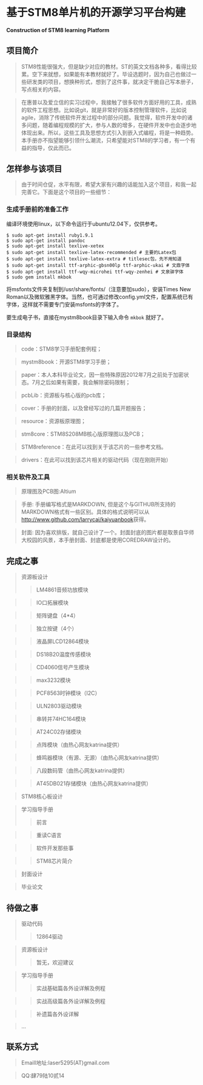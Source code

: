 # 基于STM8单片机的开源学习平台构建 #

#### Construction of STM8 learning Platform ####

## 项目简介 ##
> STM8性能很强大，但是缺少对应的教材。ST的英文文档各种多，看得比较累。空下来就想，如果能有本教材就好了。毕设选题时，因为自己也做过一些研发类的项目，想换种形式，想到了这件事，就决定干脆自己写本册子，写点相关的内容。

> 在惠普以及爱立信的实习过程中，我接触了很多软件方面好用的工具，成熟的软件工程思想。比如说git，就是非常好的版本控制管理软件，比如说agile，消除了传统软件开发过程中的部分问题。我觉得，软件开发中的诸多问题，随着编程规模的扩大，参与人数的增多，在硬件开发中也会逐步地体现出来。所以，这些工具及思想方式引入到嵌入式编程，将是一种趋势。本手册亦不指望能够引领什么潮流，只希望能对STM8的学习者，有一个有益的指导，仅此而已。
 

## 怎样参与该项目 ##
>由于时间仓促，水平有限，希望大家有兴趣的话能加入这个项目，和我一起完善它。下面是这个项目的一些细节：

### 生成手册前的准备工作 ###

编译环境使用linux，以下命令运行于ubuntu12.04下，仅供参考。

~~~~~~~~~~
$ sudo apt-get install ruby1.9.1
$ sudo apt-get install pandoc
$ sudo apt-get install texlive-xetex
$ sudo apt-get install texlive-latex-recommended # 主要的Latex包
$ sudo apt-get install texlive-latex-extra # titlesec包，先不用知道
$ sudo apt-get install ttf-arphic-gbsn00lp ttf-arphic-ukai # 文鼎字体
$ sudo apt-get install ttf-wqy-microhei ttf-wqy-zenhei # 文泉驿字体
$ sudo gem install mkbok
~~~~~~~~~~ 

将msfonts文件夹复制到/usr/share/fonts/（注意要加sudo），安装Times New Roman以及微软雅黑字体。当然，也可通过修改config.yml文件，配置系统已有字体，这样就不需要专门安装msfonts的字体了。

要生成电子书，直接在mystm8book目录下输入命令 `mkbok` 就好了。


### 目录结构 ###

> code：STM8学习手册配套例程；

> mystm8book：开源STM8学习手册；

> paper：本人本科毕业论文，因一些特殊原因2012年7月之前处于加密状态。7月之后如果有需要，我会解除密码限制；

> pcbLib：资源板与核心版的pcb库；

> cover：手册的封面，以及曾经写过的几篇开题报告；

> resource：资源板原理图；

> stm8core：STM8S208MB核心版原理图以及PCB；

> STM8reference：在此可以找到关于该芯片的一些参考文档。

> drivers：在此可以找到该芯片相关的驱动代码（现在刚刚开始）

### 相关软件及工具 ###
> 原理图及PCB图:Altium

> 手册: 手册编写格式是MARKDOWN, 但是这个与GITHUB所支持的MARKDOWN格式有一些区别。具体的格式说明可以从<http://www.github.com/larrycai/kaiyuanbook>获得。

> 封面: 因为喜欢排版，就自己设计了一个。封面封底的图片都是取景自华师大校园的风景，本手册封面、封底都是使用COREDRAW设计的。


## 完成之事 ##

> 资源板设计
> > LM4861音频功放模块

> > IO口拓展模块

> > 矩阵键盘（4*4）

> > 独立按键（4个）

> > 液晶屏LCD12864模块

> > DS18B20温度传感模块

> > CD4060信号产生模块

> > max3232模块

> > PCF8563时钟模块（I2C）

> > ULN2803驱动模块

> > 串转并74HC164模块

> > AT24C02存储模块

> > 点阵模块（由热心网友katrina提供）

> > 蜂鸣器模块（有源、无源）（由热心网友katrina提供）

> > 八段数码管（由热心网友katrina提供）

> > AT45DB021存储模块（由热心网友katrina提供）

> STM8核心板设计

> 学习指导手册
>> 前言

>>重读C语言

>>软件开发那些事

>>STM8芯片简介

> 封面设计

> 毕业论文

## 待做之事 ##

> 驱动代码
>> 12864驱动

> 资源板设计
>> 暂无，欢迎建议

> 学习指导手册
>>实战基础篇各外设详解及例程

>>实战高级篇各外设详解及例程

>>补遗篇各外设详解

> ...


## 联系方式 ##

> Emaill地址:laser5295(AT)gmail.com

> QQ:肆79陆10贰14


